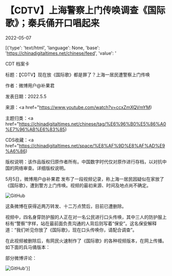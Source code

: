 # 【CDTV】上海警察上门传唤调查《国际歌》；秦兵俑开口唱起来

2022-05-07

[{'type': 'text/html', 'language': None, 'base': 'https://chinadigitaltimes.net/chinese/feed', 'value': '

CDT 档案卡

标题：【CDTV】现在放《国际歌》都是罪了？上海一居民遭警察上门传唤

作者：微博用户@补果君

发表日期：2022.5.5

来源：<a href="https://www.youtube.com/watch?v=ccxZmXQVmYM)

主题归类：<a href="https://chinadigitaltimes.net/chinese/tag/%E6%96%B0%E5%86%A0%E7%96%AB%E6%83%85)

CDS收藏：<a href="https://chinadigitaltimes.net/space/%E8%AF%9D%E8%AF%AD%E9%A6%86)

版权说明：该作品版权归原作者所有。中国数字时代仅对原作进行存档，以对抗中国的网络审查。详细版权说明。





5月5日，微博用户@补果君 发布了一段视频记录，称上海一居民因疑似在家放了《国际歌》，遭到警方上门传唤。视频的最初来源、时间及地点尚不确定。

![GitHub](https://chinadigitaltimes.net/chinese/files/2022/05/image-1651882436715.png)

这条微博在获得近两万转发、十二万点赞后，目前已遭删除。



视频中，四名身穿防护服的人正在对一名公民进行口头传唤，其中三人的防护服上标有“警察”字样，站在最前面负责沟通的人背后则写着“保安”。这名保安解释道：“我们听见你放了《国际歌》，现在口头传唤你，请配合调查”。



在此视频被删除后，有网民火速制作了《国际歌》的各种视频版本，在网上传播。如下面的兵马俑版本：



部分微博评论：

![GitHub](https://chinadigitaltimes.net/chinese/files/2022/05/image-1651881882689.png)'}]